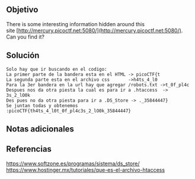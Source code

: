 
## Objetivo
There is some interesting information hidden around this site [http://mercury.picoctf.net:5080/](http://mercury.picoctf.net:5080/). Can you find it?
## Solución
```
Solo hay que ir buscando en el codigo:
La primer parte de la bandera esta en el HTML -> picoCTF{t
La segunda parte esta en el archivo css       ->h4ts_4_l0
Para la 3er bandera en la url hay que agregar /robots.txt ->t_0f_pl4c
Despues nos da otra piesta la cual es para ir a .htaccess  -> 3s_2_lO0k
Des pues no da otra piesta para ir a .DS_Store -> ._35844447}
Se juntan todas y obtenemos :picoCTF{th4ts_4_l0t_0f_pl4c3s_2_lO0k_35844447}
```
## Notas adicionales
## Referencias 
https://www.softzone.es/programas/sistema/ds_store/
https://www.hostinger.mx/tutoriales/que-es-el-archivo-htaccess